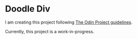 # Doodle Div

I am creating this project following [The Odin Project guidelines](https://www.theodinproject.com/courses/foundations/lessons/etch-a-sketch-project).

Currently, this project is a work-in-progress.
